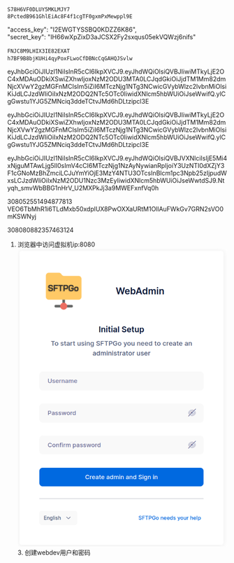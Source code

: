 
```
S78H6VF0DLUY5MKLMJY7  
8PctedB961GhlEiAc8F4f1cgTF0gxmPxMewppl9E
```
 
"access_key": "I2EWGTYSSBQ0KDZZ6K86",  
"secret_key": "IH66wXpZixD3aJCSX2Fy2sxqus05ekVQWzj6nifs"
 
`FNJC8M9LHIX3IE82EXAT`  
`h7BF9B8bjKUHi4qyPoxFLwoCfDBNcCqGAHQJSvlw`
 
eyJhbGciOiJIUzI1NiIsInR5cCI6IkpXVCJ9.eyJhdWQiOlsiQVBJIiwiMTkyLjE2OC4xMDAuODkiXSwiZXhwIjoxNzM2ODU3MTA0LCJqdGkiOiJjdTM1Mm82dmNjcXVwY2gzMGFnMCIsIm5iZiI6MTczNjg1NTg3NCwicGVybWlzc2lvbnMiOlsiKiJdLCJzdWIiOiIxNzM2ODQ2NTc5OTc0IiwidXNlcm5hbWUiOiJseWwifQ.ylCgGwstu1YJG5ZMNciq3ddeTCtvJMd6hDLtzipcl3E
 
eyJhbGciOiJIUzI1NiIsInR5cCI6IkpXVCJ9.eyJhdWQiOlsiQVBJIiwiMTkyLjE2OC4xMDAuODkiXSwiZXhwIjoxNzM2ODU3MTA0LCJqdGkiOiJjdTM1Mm82dmNjcXVwY2gzMGFnMCIsIm5iZiI6MTczNjg1NTg3NCwicGVybWlzc2lvbnMiOlsiKiJdLCJzdWIiOiIxNzM2ODQ2NTc5OTc0IiwidXNlcm5hbWUiOiJseWwifQ.ylCgGwstu1YJG5ZMNciq3ddeTCtvJMd6hDLtzipcl3E
 
eyJhbGciOiJIUzI1NiIsInR5cCI6IkpXVCJ9.eyJhdWQiOlsiQVBJVXNlciIsIjE5Mi4xNjguMTAwLjg5Il0sImV4cCI6MTczNjg1NzAyNywianRpIjoiY3UzNTI0dXZjY3F1cGNoMzBhZmciLCJuYmYiOjE3MzY4NTU3OTcsInBlcm1pc3Npb25zIjpudWxsLCJzdWIiOiIxNzM2ODU1Nzc3MzEyIiwidXNlcm5hbWUiOiJseWwtdSJ9.Ntyqh_smvWbBBG1nHrV_U2MXPkJj3a9MWEFxnfVq0h
 
308052551494877813  
VEO6TbMhR1i6TLdMxb50xdplUX8PwOXXaURtM1OllAuFWkGv7GRN2sVO0mKSWNyj
 
308080882357463124

1. 浏览器中访问虚拟机ip:8080
![Exported image](Exported%20image%2020250319155911-0.png)3. 创建webdev用户和密码